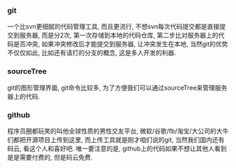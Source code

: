 ### git

一个比svn更细腻的代码管理工具, 而且更流行, 不想svn每次代码提交都是直接提交到服务器, 而是分2次, 第一次存储到本地的代码仓库, 第二步比对服务器上的代码是否冲突, 如果冲突修改后才能提交到服务器, 让冲突发生在本地, 当然git的优势不仅仅如此, 比如还有请打的分支的概念, 这是多人开发的利器.

### sourceTree

git的图形管理界面, git命令比较多, 为了方便我们可以通过sourceTree来管理服务器上的代码.

### github

程序员圈都玩笑的叫他全球性质的男性交友平台, 微软/谷歌/fb/淘宝/大公司的大牛们都把开源项目上传到这里, 而上传工具就是刚才咱们说的git, 当然我们国内还有码云, 看这个人和喜好吧. 唯一要注意的是, github上的代码如果不想让其他人看到是是需要付费的, 但是码云免费.

